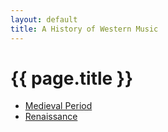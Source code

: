 ```yaml
---
layout: default
title: A History of Western Music
---
```


<h1>{{ page.title }}</h1>

* [Medieval Period](./medieval-period)
* [Renaissance](./renaissance)